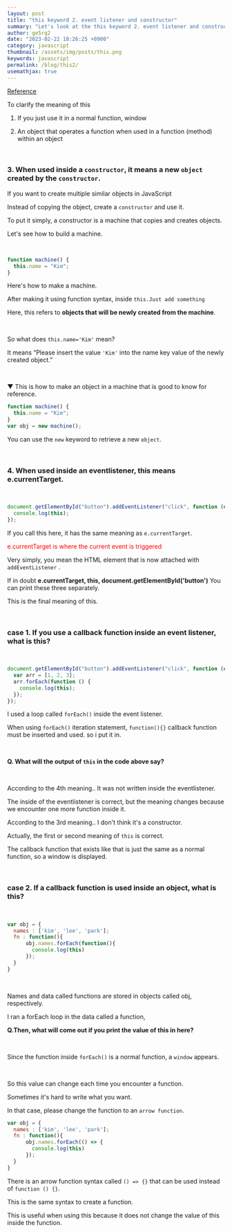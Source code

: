 ```yaml
---
layout: post
title: "this keyword 2. event listener and constructor"
summary: "Let's look at the this keyword 2. event listener and constructor"
author: ge5rg2
date: "2023-02-22 18:26:25 +0900"
category: javascript
thumbnail: /assets/img/posts/this.png
keywords: javascript
permalink: /blog/this2/
usemathjax: true
---
```


[Reference](https://codingapple.com/)

To clarify the meaning of this

1. If you just use it in a normal function, window

2. An object that operates a function when used in a function (method) within an object

<br/>

### **3. When used inside a `constructor`, it means a new `object` created by the `constructor`.**

If you want to create multiple similar objects in JavaScript

Instead of copying the object, create a `constructor` and use it.

To put it simply, a constructor is a machine that copies and creates objects.

Let's see how to build a machine.

<br/>

```jsx
function machine() {
  this.name = "Kim";
}
```

Here's how to make a machine.

After making it using function syntax, inside `this.Just add something`

Here, this refers to **objects that will be newly created from the machine**.

<br/>

So what does `this.name='Kim'` mean?

It means “Please insert the value `'Kim'` into the name key value of the newly created object.”

<br/>

▼ This is how to make an object in a machine that is good to know for reference.

```jsx
function machine() {
  this.name = "Kim";
}
var obj = new machine();
```

You can use the `new` keyword to retrieve a new `object`.

<br/>

### **4. When used inside an eventlistener, this means e.currentTarget.**

<br/>

```jsx
document.getElementById("button").addEventListener("click", function (e) {
  console.log(this);
});
```

If you call this here, it has the same meaning as `e.currentTarget`.

<span style="color: red">e.currentTarget is where the current event is triggered</span>

Very simply, you mean the HTML element that is now attached with `addEventListener` .

If in doubt **e.currentTarget, this, document.getElementById('button')** You can print these three separately.

This is the final meaning of this.

<br/>

### **case 1. If you use a callback function inside an event listener, what is this?**

<br/>

```jsx
document.getElementById("button").addEventListener("click", function (e) {
  var arr = [1, 2, 3];
  arr.forEach(function () {
    console.log(this);
  });
});
```

I used a loop called `forEach()` inside the event listener.

When using `forEach()` iteration statement, `function(){}` callback function must be inserted and used. so i put it in.

<br/>

**Q. What will the output of `this` in the code above say?**

<br/>

According to the 4th meaning.. It was not written inside the eventlistener.

The inside of the eventlistener is correct, but the meaning changes because we encounter one more function inside it.

According to the 3rd meaning.. I don't think it's a constructor.

Actually, the first or second meaning of `this` is correct.

The callback function that exists like that is just the same as a normal function, so a window is displayed.

<br/>

### **case 2. If a callback function is used inside an object, what is this?**

<br/>

```jsx
var obj = {
  names : ['kim', 'lee', 'park'];
  fn : function(){
      obj.names.forEach(function(){
        console.log(this)
      });
  }
}
```

<br/>

Names and data called functions are stored in objects called obj, respectively.

I ran a forEach loop in the data called a function,

**Q.Then, what will come out if you print the value of this in here?**

<br/>

Since the function inside `forEach()` is a normal function, a `window` appears.

<br/>

So this value can change each time you encounter a function.

Sometimes it's hard to write what you want.

In that case, please change the function to an `arrow function`.

```jsx
var obj = {
  names : ['kim', 'lee', 'park'];
  fn : function(){
      obj.names.forEach(() => {
        console.log(this)
      });
  }
}
```

There is an arrow function syntax called `() => {}` that can be used instead of `function () {}`.

This is the same syntax to create a function.

This is useful when using this because it does not change the value of this inside the function.
